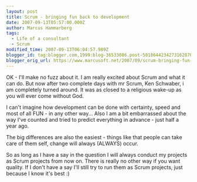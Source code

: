 ```yaml
---
layout: post
title: Scrum - bringing fun back to development
date: 2007-09-13T05:57:00.000Z
author: Marcus Hammarberg
tags:
  - Life of a consultant
  - Scrum
modified_time: 2007-09-13T06:04:57.989Z
blogger_id: tag:blogger.com,1999:blog-36533086.post-5818644234273162870
blogger_orig_url: https://www.marcusoft.net/2007/09/scrum-bringing-fun-back-to-development.html
---
```


OK - I'll make no fuzz about it. I am really excited about Scrum and
what it can do. But now after two complete days with mr Scrum, Ken
Schwaber,
i am completely turned around. It was as closed to a religious wake-up
as you will ever come without God.

I can't imagine how development can be done with certainty, speed and
most of all FUN - in any other way... Also I am a bit embarrassed about
the way I've counted and tried to predict everything in advance - just
half a year ago.

The big differences are also the easiest - things like that people can
take care of them self, change will always
(ALWAYS) occur.

So as long as I have a say in the question I will always conduct my
projects as Scrum projects from now on. There is really no other way if
you want quality. If I don't have a say I'll still try to run them as Scrum
projects, just because I know it's best :)
